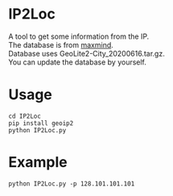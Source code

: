 # IP2Loc

A tool to get some information from the IP.<br>
The database is from <a href='https://www.maxmind.com/'>maxmind</a>.<br>
Database uses GeoLite2-City_20200616.tar.gz.<br>
You can update the database by yourself.<br>

# Usage

```shell
cd IP2Loc
pip install geoip2
python IP2Loc.py
```

# Example

```shell
python IP2Loc.py -p 128.101.101.101
```
